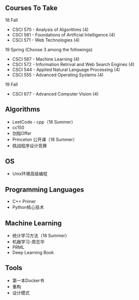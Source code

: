 ##  Courses To Take

18 Fall

- CSCI 570 - Analysis of Algorithms (4)
- CSCI 561 - Foundations of Artificial Intelligence (4)
- CSCI 571 - Web Technologies (4)

19 Spring (Choose 3 among the followings)

- CSCI 567 - Machine Learning (4)
- CSCI 572 - Information Retrival and Web Search Engines (4)
- CSCI 544 - Applied Natural Language Processing (4)
- CSCI 555 - Advanced Operating Systems (4)

19 Fall

- CSCI 677 - Advanced Computer Vision (4)



## Algorithms

* LeetCode - cpp（18 Summer）
* cc150
* 剑指Offer
* Princeton 公开课（18 Summer）
* 挑战程序设计竞赛

## OS

* Unix环境高级编程



## Programming Languages

* C++ Primer
* Python核心技术




## Machine Learning

* 统计学习方法（18 Summer）
* 机器学习-周志华
* PRML
* Deep Learning Book



## Tools

* 第一本Docker书
* 重构
* 设计模式



